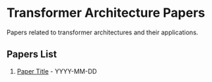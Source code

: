 # Transformer Architecture Papers

Papers related to transformer architectures and their applications.

## Papers List
1. [Paper Title](link-to-summary) - YYYY-MM-DD 